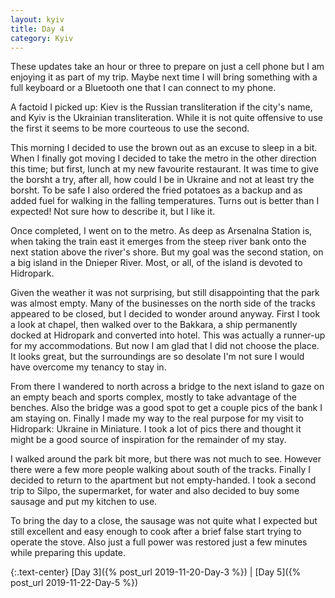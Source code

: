 ```yaml
---
layout: kyiv
title: Day 4
category: Kyiv
---
```


These updates take an hour or three to prepare on just a cell phone but I am enjoying it as part of my trip. Maybe next time I will bring something with a full keyboard or a Bluetooth one that I can connect to my phone.

A factoid I picked up: Kiev is the Russian transliteration if the city's name, and Kyiv is the Ukrainian transliteration. While it is not quite offensive to use the first it seems to be more courteous to use the second.

This morning I decided to use the brown out as an excuse to sleep in a bit. When I finally got moving I decided to take the metro in the other direction this time; but first, lunch at my new favourite restaurant. It was time to give the borsht a try, after all, how could I be in Ukraine and not at least try the borsht. To be safe I also ordered the fried potatoes as a backup and as added fuel for walking in the falling temperatures. Turns out is better than I expected! Not sure how to describe it, but I like it.

Once completed, I went on to the metro. As deep as Arsenalna Station is, when taking the train east it emerges from the steep river bank onto the next station above the river's shore. But my goal was the second station, on a big island in the Dnieper River. Most, or all, of the island is devoted to Hidropark. 

Given the weather it was not surprising, but still disappointing that the park was almost empty. Many of the businesses on the north side of the tracks appeared to be closed, but I decided to wonder around anyway. First I took a look at chapel, then walked over to the Bakkara, a ship permanently docked at Hidropark and converted into hotel. This was actually a runner-up for my accommodations. But now I am glad that I did not choose the place. It looks great, but the surroundings are so desolate I'm not sure I would have overcome my tenancy to stay in.

From there I wandered to north across a bridge to the next island to gaze on an empty beach and sports complex, mostly to take advantage of the benches. Also the bridge was a good spot to get a couple pics of the bank I am staying on. Finally I made my way to the real purpose for my visit to Hidropark: Ukraine in Miniature. I took a lot of pics there and thought it might be a good source of inspiration for the remainder of my stay.

I walked around the park bit more, but there was not much to see. However there were a few more people walking about south of the tracks. Finally I decided to return to the apartment but not empty-handed. I took a second trip to Silpo, the supermarket, for water and also decided to buy some sausage and put my kitchen to use.

To bring the day to a close, the sausage was not quite what I expected but still excellent and easy enough to cook after a brief false start trying to operate the stove. Also just a full power was restored just a few minutes while preparing this update.

{:.text-center}
[Day 3]({% post_url 2019-11-20-Day-3 %}) &#124;
[Day 5]({% post_url 2019-11-22-Day-5 %})